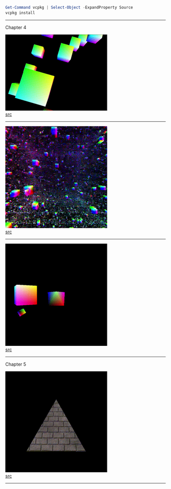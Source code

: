 ```powershell
Get-Command vcpkg | Select-Object -ExpandProperty Source
vcpkg install
```

---

Chapter 4

![gif](./chapter-04/program-01/output.gif) \
[src](./chapter-04/program-01)

---

![gif](./chapter-04/program-02/output.gif) \
[src](./chapter-04/program-02)

---

![gif](./chapter-04/program-05/output.gif) \
[src](./chapter-04/program-05)

---

Chapter 5

![gif](./chapter-05/program-01/output.gif) \
[src](./chapter-05/program-01)

---

